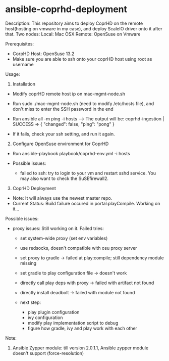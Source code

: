 # ansible-coprhd-deployment

Description: 
  This repository aims to deploy CoprHD on the remote host(hosting on vmware in my case), and deploy ScaleIO driver onto it after that.
  Two nodes:
    Local: Mac OSX
    Remote: OpenSuse on Vmware

Prerequisites:
 - CorpHD Host: OpenSuse 13.2
 - Make sure you are able to ssh onto your coprHD host using root as username
 
Usage:

1. Installation
 - Modify coprHD remote host ip on mac-mgmt-node.sh
 - Run sudo ./mac-mgmt-node.sh (need to modify /etc/hosts file), and don't miss to enter the SSH password in the end
 - Run ansible all -m ping -i hosts
   --> The output will be:
	coprhd-ingestion | SUCCESS => {
    	"changed": false,
    	"ping": "pong"
	}

 - If it fails, check your ssh setting, and run it again.
 
2. Configure OpenSuse environment for CoprHD
 - Run ansible-playbook playbook/coprhd-env.yml -i hosts

 - Possible issues:
   - failed to ssh: try to login to your vm and restart sshd service. You may also want to check the SuSEfirewall2.

3. CoprHD Deployment
  - Note: It will always use the newest master repo.
  - Current Status: Build failure occured in portal:playCompile. Working on it...

  Possible issues:
  - proxy issues: Still working on it.
    Failed tries:
    - set system-wide proxy (set env variables)
    - use redsocks, doesn't compatible with osu proxy server
    - set proxy to gradle -> failed at play:compile; still dependency module missing
    - set gradle to play configuration file -> doesn't work 
    - directly call play deps with proxy -> failed with artifact not found
    - directly install deadbolt -> failed with module not found 

    - next step:
      - play plugin configuration
      - ivy configuration 
      - modify play implementation script to debug 
      - figure how gradle, ivy and play work with each other

  Note:

  1. Ansible Zypper module: till version 2.0.1.1, Ansible zypper module doesn't support (force-resolution)
